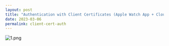 ```yaml
---
layout: post
title: "Authentication with Client Certificates (Apple Watch App + Cloudflare WAF)"
date: 2023-03-06
permalink: client-cert-auth
---
```


![1.png]({{site.url}}/assets/resources-client-cert-auth/1.png)
